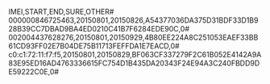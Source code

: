 IMEI,START,END,SURE,OTHER#
000000846725463,20150801,20150826,A54377036DA375D31BDF33D1B928B39CC7DBAD9BA4ED0210C41B7F6284EDE90C,0#
002004437628276,20150801,20150929,4B80EE224A8C251053EAEF33BB61CD93FF02E7B04DE75B11713FEFFDA1E7EACD,0#
c0:c1:72:11:f7:f5,20150801,20150829,BF063CF337279F2C61B052E4142A9A83E95ED16AD4763336615FC754D1B435DA20343F24E94A3C240FBDD9DE59222C0E,0#
